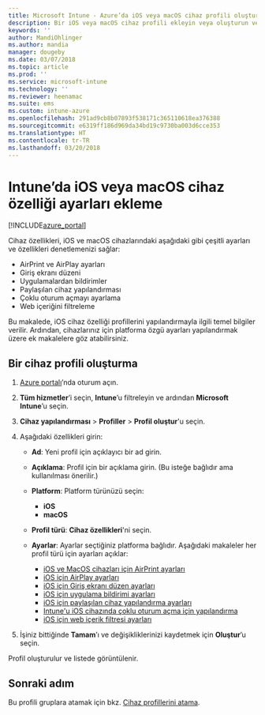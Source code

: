 ```yaml
---
title: Microsoft Intune - Azure’da iOS veya macOS cihaz profili oluşturma | Microsoft Docs
description: Bir iOS veya macOS cihaz profili ekleyin veya oluşturun ve sonra Microsoft Intune'da AirPrint, AirPlay, giriş ekranı düzeni, uygulama bildirimleri, paylaşılan cihaz, çoklu oturum açma ve web içerik filtresi ayarlarını yapılandırın.
keywords: ''
author: MandiOhlinger
ms.author: mandia
manager: dougeby
ms.date: 03/07/2018
ms.topic: article
ms.prod: ''
ms.service: microsoft-intune
ms.technology: ''
ms.reviewer: heenamac
ms.suite: ems
ms.custom: intune-azure
ms.openlocfilehash: 291ad9cb8b07893f538171c365110618ea376388
ms.sourcegitcommit: e6319ff186d969da34bd19c9730ba003d6cce353
ms.translationtype: HT
ms.contentlocale: tr-TR
ms.lasthandoff: 03/20/2018
---
```

# <a name="add-ios-or-macos-device-feature-settings-in-intune"></a>Intune’da iOS veya macOS cihaz özelliği ayarları ekleme

[!INCLUDE[azure_portal](./includes/azure_portal.md)]

Cihaz özellikleri, iOS ve macOS cihazlarındaki aşağıdaki gibi çeşitli ayarları ve özellikleri denetlemenizi sağlar:

- AirPrint ve AirPlay ayarları
- Giriş ekranı düzeni
- Uygulamalardan bildirimler
- Paylaşılan cihaz yapılandırması
- Çoklu oturum açmayı ayarlama
- Web içeriğini filtreleme

Bu makalede, iOS cihaz özelliği profillerini yapılandırmayla ilgili temel bilgiler verilir. Ardından, cihazlarınız için platforma özgü ayarları yapılandırmak üzere ek makalelere göz atabilirsiniz.

## <a name="create-a-device-profile"></a>Bir cihaz profili oluşturma

1. [Azure portalı](https://portal.azure.com)’nda oturum açın.
2. **Tüm hizmetler**’i seçin, **Intune**’u filtreleyin ve ardından **Microsoft Intune**’u seçin.
3. **Cihaz yapılandırması** > **Profiller** > **Profil oluştur**'u seçin.
4. Aşağıdaki özellikleri girin:

   - **Ad**: Yeni profil için açıklayıcı bir ad girin.
   - **Açıklama**: Profil için bir açıklama girin. (Bu isteğe bağlıdır ama kullanılması önerilir.)
   - **Platform**: Platform türünüzü seçin:
     - **iOS**
     - **macOS**
   - **Profil türü**: **Cihaz özellikleri**'ni seçin.
   - **Ayarlar**: Ayarlar seçtiğiniz platforma bağlıdır. Aşağıdaki makaleler her profil türü için ayarları açıklar:

     - [iOS ve MacOS cihazları için AirPrint ayarları](air-print-settings-ios-macos.md)
     - [iOS için AirPlay ayarları](airplay-settings-ios.md)
     - [iOS için Giriş ekranı düzen ayarları](home-screen-settings-ios.md)
     - [iOS için uygulama bildirimi ayarları](app-notification-settings-ios.md)
     - [iOS için paylaşılan cihaz yapılandırma ayarları](shared-device-settings-ios.md)
     - [Intune'u iOS cihazında çoklu oturum açma için yapılandırma](sso-ios.md)
     - [iOS için web içerik filtresi ayarları](web-content-filter-settings-ios.md)

5. İşiniz bittiğinde **Tamam**’ı ve değişikliklerinizi kaydetmek için **Oluştur**’u seçin.

Profil oluşturulur ve listede görüntülenir.

## <a name="next-step"></a>Sonraki adım

Bu profili gruplara atamak için bkz. [Cihaz profillerini atama](device-profile-assign.md).